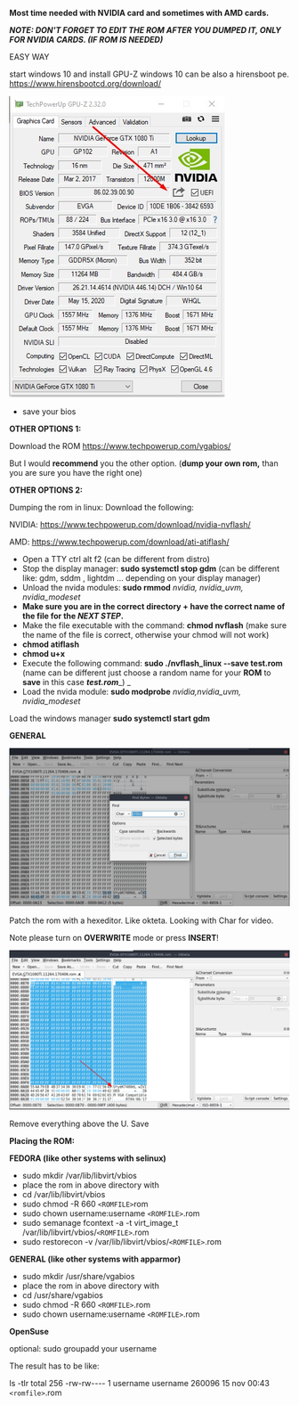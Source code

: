 **Most time needed with NVIDIA card and sometimes with AMD cards.**

**_NOTE: DON'T FORGET TO EDIT THE ROM AFTER YOU DUMPED IT, ONLY FOR NVIDIA CARDS. (IF ROM IS NEEDED)_**

EASY WAY

start windows 10 and install GPU-Z
windows 10 can be also a hirensboot pe. https://www.hirensbootcd.org/download/

![image](uploads/fc5745a7ff92aa34bf3db2abb7a8b997/image.png)

* save your bios

**OTHER OPTIONS 1:**

Download the ROM <https://www.techpowerup.com/vgabios/>

But I would **recommend** you the other option. (**dump your own rom,** than you are sure you have the right one)

**OTHER OPTIONS 2:**

Dumping the rom in linux: Download the following:

NVIDIA: <https://www.techpowerup.com/download/nvidia-nvflash/>

AMD: <https://www.techpowerup.com/download/ati-atiflash/>

* Open a TTY ctrl alt f2 (can be different from distro)
* Stop the display manager: **sudo systemctl stop gdm** (can be different like: gdm, sddm , lightdm ... depending on your display manager)
* Unload the nvida modules: **sudo rmmod** _nvidia, nvidia_uvm, nvidia_modeset_
* **Make sure you are in the correct directory + have the correct name of the file for the _NEXT STEP_.**
* Make the file executable with the command: **chmod nvflash** (make sure the name of the file is correct, otherwise your chmod will not work)
* **chmod atiflash**
* **chmod u+x**
* Execute the following command: **sudo ./nvflash_linux --save test.rom** (name can be different just choose a random name for your **ROM** to **save** in this case **_test.rom_**_) _
* Load the nvida module: **sudo modprobe** _nvidia,nvidia_uvm, nvidia_modeset_

Load the windows manager **sudo systemctl start gdm**

**GENERAL**

![image](uploads/33a1a4a56bd6b6b7cd9e1b17d8fa6a48/image.png)

Patch the rom with a hexeditor. Like okteta. Looking with Char for video.

Note please turn on **OVERWRITE** mode or press **INSERT**!

![image](uploads/b56e21f062af2d86374656bb5df541d2/image.png)

Remove everything above the U. Save

**Placing the ROM:**

**FEDORA (like other systems with selinux)**

- sudo mkdir /var/lib/libvirt/vbios
- place the rom in above directory with
- cd /var/lib/libvirt/vbios
- sudo chmod -R 660 `<ROMFILE>`rom
- sudo chown username:username `<ROMFILE>`.rom
- sudo semanage fcontext -a -t virt_image_t /var/lib/libvirt/vbios/`<ROMFILE>`.rom
- sudo restorecon -v /var/lib/libvirt/vbios/`<ROMFILE>`.rom

**GENERAL (like other systems with apparmor)**

* sudo mkdir /usr/share/vgabios
* place the rom in above directory with
* cd /usr/share/vgabios
* sudo chmod -R 660 `<ROMFILE>`.rom
* sudo chown username:username `<ROMFILE>`.rom

**OpenSuse**

optional: sudo groupadd your username

The result has to be like:

ls -tlr total 256 -rw-rw---- 1 username username 260096 15 nov 00:43 `<romfile>`.rom